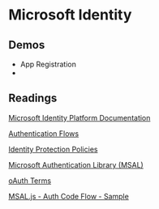 # Microsoft Identity

## Demos

- App Registration
- 

## Readings

[Microsoft Identity Platform Documentation](https://docs.microsoft.com/en-us/azure/active-directory/develop/)

[Authentication Flows](https://docs.microsoft.com/en-us/azure/active-directory/develop/msal-authentication-flows)

[Identity Protection Policies](https://docs.microsoft.com/en-us/azure/active-directory/identity-protection/concept-identity-protection-policies)

[Microsoft Authentication Library (MSAL)](https://docs.microsoft.com/en-us/azure/active-directory/develop/msal-overview)

[oAuth Terms](https://www.soapui.org/docs/oauth2/oauth2-overview/)

[MSAL.js - Auth Code Flow - Sample](https://docs.microsoft.com/en-us/azure/active-directory/develop/quickstart-v2-javascript-auth-code)
